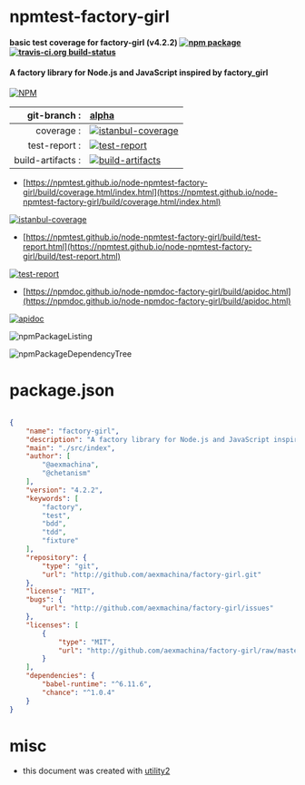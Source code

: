 # npmtest-factory-girl

#### basic test coverage for  factory-girl (v4.2.2)  [![npm package](https://img.shields.io/npm/v/npmtest-factory-girl.svg?style=flat-square)](https://www.npmjs.org/package/npmtest-factory-girl) [![travis-ci.org build-status](https://api.travis-ci.org/npmtest/node-npmtest-factory-girl.svg)](https://travis-ci.org/npmtest/node-npmtest-factory-girl)

#### A factory library for Node.js and JavaScript inspired by factory_girl

[![NPM](https://nodei.co/npm/factory-girl.png?downloads=true&downloadRank=true&stars=true)](https://www.npmjs.com/package/factory-girl)

| git-branch : | [alpha](https://github.com/npmtest/node-npmtest-factory-girl/tree/alpha)|
|--:|:--|
| coverage : | [![istanbul-coverage](https://npmtest.github.io/node-npmtest-factory-girl/build/coverage.badge.svg)](https://npmtest.github.io/node-npmtest-factory-girl/build/coverage.html/index.html)|
| test-report : | [![test-report](https://npmtest.github.io/node-npmtest-factory-girl/build/test-report.badge.svg)](https://npmtest.github.io/node-npmtest-factory-girl/build/test-report.html)|
| build-artifacts : | [![build-artifacts](https://npmtest.github.io/node-npmtest-factory-girl/glyphicons_144_folder_open.png)](https://github.com/npmtest/node-npmtest-factory-girl/tree/gh-pages/build)|

- [https://npmtest.github.io/node-npmtest-factory-girl/build/coverage.html/index.html](https://npmtest.github.io/node-npmtest-factory-girl/build/coverage.html/index.html)

[![istanbul-coverage](https://npmtest.github.io/node-npmtest-factory-girl/build/screenCapture.buildCi.browser.%252Ftmp%252Fbuild%252Fcoverage.lib.html.png)](https://npmtest.github.io/node-npmtest-factory-girl/build/coverage.html/index.html)

- [https://npmtest.github.io/node-npmtest-factory-girl/build/test-report.html](https://npmtest.github.io/node-npmtest-factory-girl/build/test-report.html)

[![test-report](https://npmtest.github.io/node-npmtest-factory-girl/build/screenCapture.buildCi.browser.%252Ftmp%252Fbuild%252Ftest-report.html.png)](https://npmtest.github.io/node-npmtest-factory-girl/build/test-report.html)

- [https://npmdoc.github.io/node-npmdoc-factory-girl/build/apidoc.html](https://npmdoc.github.io/node-npmdoc-factory-girl/build/apidoc.html)

[![apidoc](https://npmdoc.github.io/node-npmdoc-factory-girl/build/screenCapture.buildCi.browser.%252Ftmp%252Fbuild%252Fapidoc.html.png)](https://npmdoc.github.io/node-npmdoc-factory-girl/build/apidoc.html)

![npmPackageListing](https://npmtest.github.io/node-npmtest-factory-girl/build/screenCapture.npmPackageListing.svg)

![npmPackageDependencyTree](https://npmtest.github.io/node-npmtest-factory-girl/build/screenCapture.npmPackageDependencyTree.svg)



# package.json

```json

{
    "name": "factory-girl",
    "description": "A factory library for Node.js and JavaScript inspired by factory_girl",
    "main": "./src/index",
    "author": [
        "@aexmachina",
        "@chetanism"
    ],
    "version": "4.2.2",
    "keywords": [
        "factory",
        "test",
        "bdd",
        "tdd",
        "fixture"
    ],
    "repository": {
        "type": "git",
        "url": "http://github.com/aexmachina/factory-girl.git"
    },
    "license": "MIT",
    "bugs": {
        "url": "http://github.com/aexmachina/factory-girl/issues"
    },
    "licenses": [
        {
            "type": "MIT",
            "url": "http://github.com/aexmachina/factory-girl/raw/master/LICENSE"
        }
    ],
    "dependencies": {
        "babel-runtime": "^6.11.6",
        "chance": "^1.0.4"
    }
}
```



# misc
- this document was created with [utility2](https://github.com/kaizhu256/node-utility2)
